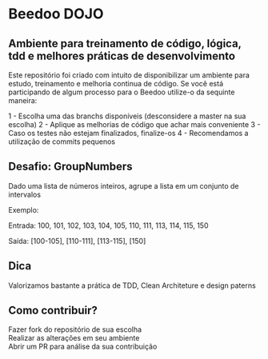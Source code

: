 # Beedoo DOJO
## Ambiente para treinamento de código, lógica, tdd e melhores práticas de desenvolvimento

Este repositório foi criado com intuito de disponibilizar um ambiente para estudo, treinamento e melhoria continua de código. Se você está participando de algum processo para o Beedoo utilize-o da sequinte maneira:

1 - Escolha uma das branchs disponíveis (desconsidere a master na sua escolha)
2 - Aplique as melhorias de código que achar mais conveniente
3 - Caso os testes não estejam finalizados, finalize-os
4 - Recomendamos a utilização de commits pequenos

## Desafio: GroupNumbers

Dado uma lista de números inteiros, agrupe a lista em um conjunto de intervalos

Exemplo:

Entrada: 100, 101, 102, 103, 104, 105, 110, 111, 113, 114, 115, 150

Saída: [100-105], [110-111], [113-115], [150]


## Dica

Valorizamos bastante a prática de TDD, Clean Architeture e design paterns

## Como contribuir?

Fazer fork do repositório de sua escolha  
Realizar as alterações em seu ambiente  
Abrir um PR para análise da sua contribuição
